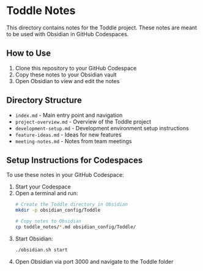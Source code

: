 # Toddle Notes

This directory contains notes for the Toddle project. These notes are meant to be used with Obsidian in GitHub Codespaces.

## How to Use

1. Clone this repository to your GitHub Codespace
2. Copy these notes to your Obsidian vault
3. Open Obsidian to view and edit the notes

## Directory Structure

- `index.md` - Main entry point and navigation
- `project-overview.md` - Overview of the Toddle project
- `development-setup.md` - Development environment setup instructions
- `feature-ideas.md` - Ideas for new features
- `meeting-notes.md` - Notes from team meetings

## Setup Instructions for Codespaces

To use these notes in your GitHub Codespace:

1. Start your Codespace
2. Open a terminal and run:
   ```bash
   # Create the Toddle directory in Obsidian
   mkdir -p obsidian_config/Toddle
   
   # Copy notes to Obsidian
   cp toddle_notes/*.md obsidian_config/Toddle/
   ```
3. Start Obsidian:
   ```bash
   ./obsidian.sh start
   ```
4. Open Obsidian via port 3000 and navigate to the Toddle folder
